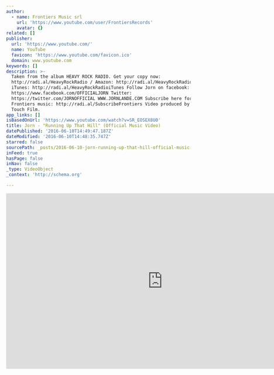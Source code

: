 ```yaml
---
author:
  - name: Frontiers Music srl
    url: 'https://www.youtube.com/user/FrontiersRecords'
    avatar: {}
related: []
publisher:
  url: 'https://www.youtube.com/'
  name: YouTube
  favicon: 'https://www.youtube.com/favicon.ico'
  domain: www.youtube.com
keywords: []
description: >-
  Taken from the album HEAVY ROCK RADIO. Get your copy now:
  http://radi.al/HeavyRockRadio / Amazon: http://radi.al/HeavyRockRadioAmazon /
  iTunes: http://radi.al/HeavyRockRadioiTunes Follow Jorn on facebook:
  https://www.facebook.com/OFFICIALJORN Twitter:
  https://twitter.com/JORNOFFICIAL WWW.JORNLANDE.COM Subscribe here for more
  Frontiers music: http://radi.al/SubscribeFrontiers Video produced by Golden
  Touch Film.
app_links: []
isBasedOnUrl: 'https://www.youtube.com/watch?v=SR_EOSEX8U0'
title: Jorn - "Running Up That Hill" (Official Music Video)
datePublished: '2016-06-10T14:49:47.187Z'
dateModified: '2016-06-10T14:48:35.747Z'
starred: false
sourcePath: _posts/2016-06-10-jorn-running-up-that-hill-official-music-video.md
inFeed: true
hasPage: false
inNav: false
_type: VideoObject
_context: 'http://schema.org'

---
```

<iframe src="https://cdn.embedly.com/widgets/media.html?src=https%3A%2F%2Fwww.youtube.com%2Fembed%2FSR_EOSEX8U0%3Ffeature%3Doembed&amp;url=http%3A%2F%2Fwww.youtube.com%2Fwatch%3Fv%3DSR_EOSEX8U0&amp;image=https%3A%2F%2Fi.ytimg.com%2Fvi%2FSR_EOSEX8U0%2Fhqdefault.jpg&amp;key=b7d04c9b404c499eba89ee7072e1c4f7&amp;type=text%2Fhtml&amp;schema=youtube" width="854" height="480" scrolling="no" frameborder="0" allowfullscreen="" style=""></iframe>